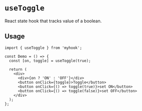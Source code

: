 # `useToggle`

React state hook that tracks value of a boolean.

## Usage

```tsx
import { useToggle } from 'myhook';

const Demo = () => {
  const [on, toggle] = useToggle(true);

  return (
    <div>
      <div>{on ? 'ON' : 'OFF'}</div>
      <button onClick={toggle}>Toggle</button>
      <button onClick={() => toggle(true)}>set ON</button>
      <button onClick={() => toggle(false)}>set OFF</button>
    </div>
  );
};
```

